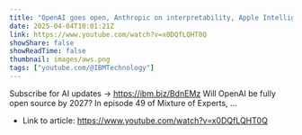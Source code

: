 ```yaml
---
title: "OpenAI goes open, Anthropic on interpretability, Apple Intelligence updates and Amazon AI agents"
date: 2025-04-04T10:01:21Z
link: https://www.youtube.com/watch?v=x0DQfLQHT0Q
showShare: false
showReadTime: false
thumbnail: images/aws.png
tags: ["youtube.com/@IBMTechnology"]
---
```

Subscribe for AI updates → https://ibm.biz/BdnEMz Will OpenAI be fully open source by 2027? In episode 49 of Mixture of Experts, ...

- Link to article: https://www.youtube.com/watch?v=x0DQfLQHT0Q